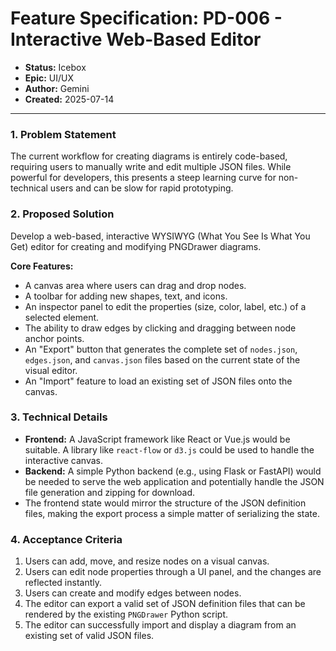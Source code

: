 # Feature Specification: PD-006 - Interactive Web-Based Editor

- **Status:** Icebox
- **Epic:** UI/UX
- **Author:** Gemini
- **Created:** 2025-07-14

---

### 1. Problem Statement

The current workflow for creating diagrams is entirely code-based, requiring users to manually write and edit multiple JSON files. While powerful for developers, this presents a steep learning curve for non-technical users and can be slow for rapid prototyping.

### 2. Proposed Solution

Develop a web-based, interactive WYSIWYG (What You See Is What You Get) editor for creating and modifying PNGDrawer diagrams.

**Core Features:**
- A canvas area where users can drag and drop nodes.
- A toolbar for adding new shapes, text, and icons.
- An inspector panel to edit the properties (size, color, label, etc.) of a selected element.
- The ability to draw edges by clicking and dragging between node anchor points.
- An "Export" button that generates the complete set of `nodes.json`, `edges.json`, and `canvas.json` files based on the current state of the visual editor.
- An "Import" feature to load an existing set of JSON files onto the canvas.

### 3. Technical Details

- **Frontend:** A JavaScript framework like React or Vue.js would be suitable. A library like `react-flow` or `d3.js` could be used to handle the interactive canvas.
- **Backend:** A simple Python backend (e.g., using Flask or FastAPI) would be needed to serve the web application and potentially handle the JSON file generation and zipping for download.
- The frontend state would mirror the structure of the JSON definition files, making the export process a simple matter of serializing the state.

### 4. Acceptance Criteria

1.  Users can add, move, and resize nodes on a visual canvas.
2.  Users can edit node properties through a UI panel, and the changes are reflected instantly.
3.  Users can create and modify edges between nodes.
4.  The editor can export a valid set of JSON definition files that can be rendered by the existing `PNGDrawer` Python script.
5.  The editor can successfully import and display a diagram from an existing set of valid JSON files.
